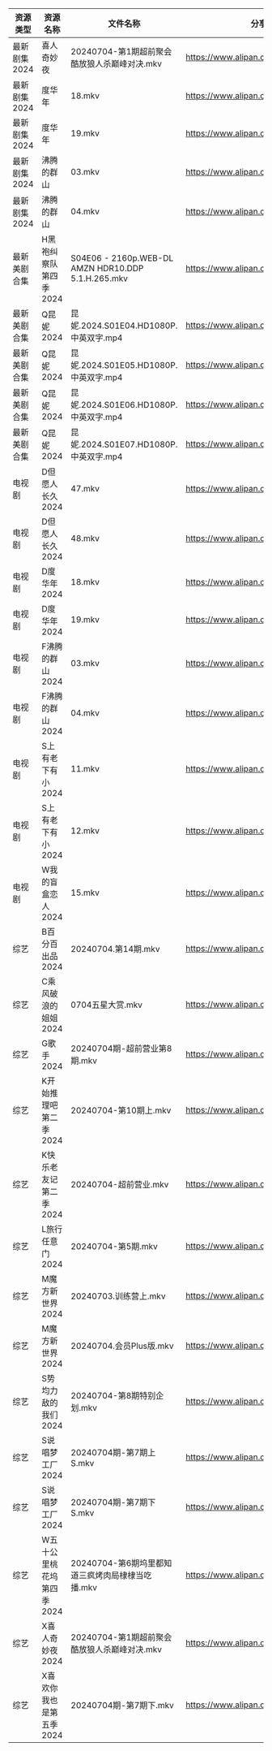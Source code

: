 | 资源类型     | 资源名称            | 文件名称                                               | 分享链接                                 | 更新时间                |
| -------- | --------------- | -------------------------------------------------- | ------------------------------------ | ------------------- |
| 最新剧集2024 | 喜人奇妙夜           | 20240704-第1期超前聚会酷放狼人杀巅峰对决.mkv                      | https://www.alipan.com/s/ZEGqRw45GQP | 2024-07-04 14:11:01 |
| 最新剧集2024 | 度华年             | 18.mkv                                             | https://www.alipan.com/s/vjbjKvWXUFQ | 2024-07-04 14:10:50 |
| 最新剧集2024 | 度华年             | 19.mkv                                             | https://www.alipan.com/s/vjbjKvWXUFQ | 2024-07-04 14:10:50 |
| 最新剧集2024 | 沸腾的群山           | 03.mkv                                             | https://www.alipan.com/s/To5bF39ntxS | 2024-07-04 14:10:55 |
| 最新剧集2024 | 沸腾的群山           | 04.mkv                                             | https://www.alipan.com/s/To5bF39ntxS | 2024-07-04 14:10:54 |
| 最新美剧合集   | H黑袍纠察队第四季2024   | S04E06 - 2160p.WEB-DL AMZN HDR10.DDP 5.1.H.265.mkv | https://www.alipan.com/s/sdNzfgCxs1e | 2024-07-04 16:05:41 |
| 最新美剧合集   | Q昆妮2024         | 昆妮.2024.S01E04.HD1080P.中英双字.mp4                    | https://www.alipan.com/s/NX9Qvx32rEv | 2024-07-04 14:06:31 |
| 最新美剧合集   | Q昆妮2024         | 昆妮.2024.S01E05.HD1080P.中英双字.mp4                    | https://www.alipan.com/s/NX9Qvx32rEv | 2024-07-04 14:06:30 |
| 最新美剧合集   | Q昆妮2024         | 昆妮.2024.S01E06.HD1080P.中英双字.mp4                    | https://www.alipan.com/s/NX9Qvx32rEv | 2024-07-04 14:06:30 |
| 最新美剧合集   | Q昆妮2024         | 昆妮.2024.S01E07.HD1080P.中英双字.mp4                    | https://www.alipan.com/s/NX9Qvx32rEv | 2024-07-04 14:06:30 |
| 电视剧      | D但愿人长久2024      | 47.mkv                                             | https://www.alipan.com/s/FhuZUhrsRyc | 2024-07-04 00:05:16 |
| 电视剧      | D但愿人长久2024      | 48.mkv                                             | https://www.alipan.com/s/FhuZUhrsRyc | 2024-07-04 00:05:16 |
| 电视剧      | D度华年2024        | 18.mkv                                             | https://www.alipan.com/s/BftP9xjy1Gy | 2024-07-04 14:05:21 |
| 电视剧      | D度华年2024        | 19.mkv                                             | https://www.alipan.com/s/BftP9xjy1Gy | 2024-07-04 14:05:21 |
| 电视剧      | F沸腾的群山2024      | 03.mkv                                             | https://www.alipan.com/s/oytBTjjyRmF | 2024-07-04 14:05:31 |
| 电视剧      | F沸腾的群山2024      | 04.mkv                                             | https://www.alipan.com/s/oytBTjjyRmF | 2024-07-04 14:05:31 |
| 电视剧      | S上有老下有小2024     | 11.mkv                                             | https://www.alipan.com/s/GAgAoekUHew | 2024-07-04 00:06:51 |
| 电视剧      | S上有老下有小2024     | 12.mkv                                             | https://www.alipan.com/s/GAgAoekUHew | 2024-07-04 00:06:51 |
| 电视剧      | W我的盲盒恋人2024     | 15.mkv                                             | https://www.alipan.com/s/79v6WG3ZjBK | 2024-07-04 14:07:15 |
| 综艺       | B百分百出品2024      | 20240704.第14期.mkv                                  | https://www.alipan.com/s/N2RcoMVTDZC | 2024-07-04 14:07:51 |
| 综艺       | C乘风破浪的姐姐2024    | 0704五星大赏.mkv                                       | https://www.alipan.com/s/z2ZQFhKX5nR | 2024-07-04 14:07:56 |
| 综艺       | G歌手2024         | 20240704期-超前营业第8期.mkv                              | https://www.alipan.com/s/2dNKCR1mK3D | 2024-07-04 14:08:04 |
| 综艺       | K开始推理吧第二季2024   | 20240704-第10期上.mkv                                 | https://www.alipan.com/s/1KidtWGLx2b | 2024-07-04 14:08:26 |
| 综艺       | K快乐老友记第二季2024   | 20240704-超前营业.mkv                                  | https://www.alipan.com/s/zSYNbf4cpYQ | 2024-07-04 14:08:29 |
| 综艺       | L旅行任意门2024      | 20240704-第5期.mkv                                   | https://www.alipan.com/s/99hnQkWKkeJ | 2024-07-04 14:08:33 |
| 综艺       | M魔方新世界2024      | 20240703.训练营上.mkv                                  | https://www.alipan.com/s/QX27Hz4Mb8P | 2024-07-04 14:08:41 |
| 综艺       | M魔方新世界2024      | 20240704.会员Plus版.mkv                               | https://www.alipan.com/s/QX27Hz4Mb8P | 2024-07-04 14:08:41 |
| 综艺       | S势均力敌的我们2024    | 20240704-第8期特别企划.mkv                               | https://www.alipan.com/s/XsFhEtje2h7 | 2024-07-04 14:08:55 |
| 综艺       | S说唱梦工厂2024      | 20240704期-第7期上S.mkv                                | https://www.alipan.com/s/8hTFJiRBK62 | 2024-07-04 14:09:00 |
| 综艺       | S说唱梦工厂2024      | 20240704期-第7期下S.mkv                                | https://www.alipan.com/s/8hTFJiRBK62 | 2024-07-04 14:09:00 |
| 综艺       | W五十公里桃花坞第四季2024 | 20240704-第6期坞里都知道三疯烤肉局棣棣当吃播.mkv                    | https://www.alipan.com/s/exjYEbxNRBJ | 2024-07-04 14:09:05 |
| 综艺       | X喜人奇妙夜2024      | 20240704-第1期超前聚会酷放狼人杀巅峰对决.mkv                      | https://www.alipan.com/s/DhbudWQ5s9v | 2024-07-04 14:09:10 |
| 综艺       | X喜欢你我也是第五季2024  | 20240704期-第7期下.mkv                                 | https://www.alipan.com/s/Si6SYux7pfw | 2024-07-04 14:09:13 |
